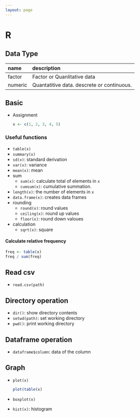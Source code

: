 ```yaml
---
layout: page
---
```


# R

## Data Type

| name | description|
|:--|:--|
| factor | Factor or Quanlitative data |
| numeric | Quantatitive data. descrete or continuous. |

## Basic

* Assignment

    ```r
    x <- c(1, 2, 3, 4, 5)
    ```
    
### Useful functions

* `table(x)`
* `summary(x)`
* `sd(x)`: standard derivation
* `var(x)`: variance
* `mean(x)`: mean
* sum
    * `sum(x)`: calculate total of elements in `x`
    * `cumsum(x)`: cumulative summation.
* `length(x)`: the number of elements in `x`
* `data.frame(x)`: creates data frames
* rounding
    * `round(x)`: round values
    * `ceiling(x)`: round up values
    * `floor(x)`: round down valoues
* calculation
    * `sqrt(x)`: square

#### Calculate relative frequency

```r
freq <- table(x)
freq / sum(freq)
```

## Read csv

* `read.csv(path)`

## Directory operation

* `dir()`: show directory contents
* `setwd(path)`: set working directory
* `pwd()`: print working directory

## Dataframe operation

* `dataframe$column`: data of the column

## Graph

* `plot(x)`

    ```r
    plot(table(x)
    ```
    
* `boxplot(x)`
* `hist(x)`: histogram
